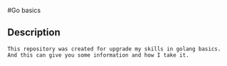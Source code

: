 #Go basics 

## Description
    This repository was created for upgrade my skills in golang basics.
    And this can give you some information and how I take it.